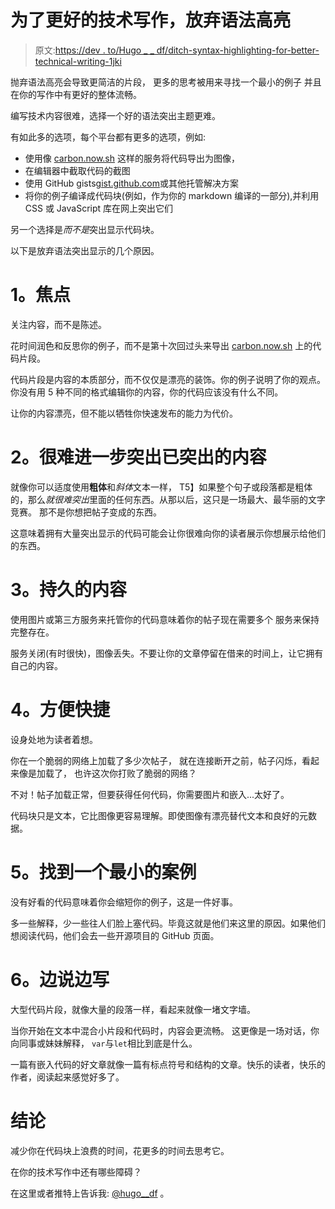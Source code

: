 # 为了更好的技术写作，放弃语法高亮

> 原文:[https://dev . to/Hugo _ _ df/ditch-syntax-highlighting-for-better-technical-writing-1jki](https://dev.to/hugo__df/ditch-syntax-highlighting-for-better-technical-writing-1jki)

抛弃语法高亮会导致更简洁的片段，
更多的思考被用来寻找一个最小的例子
并且在你的写作中有更好的整体流畅。

编写技术内容很难，选择一个好的语法突出主题更难。

有如此多的选项，每个平台都有更多的选项，例如:

*   使用像 [carbon.now.sh](https://carbon.now.sh) 这样的服务将代码导出为图像，
*   在编辑器中截取代码的截图
*   使用 GitHub gists[gist.github.com](https://gist.github.com)或其他托管解决方案
*   将你的例子编译成代码块(例如，作为你的 markdown 编译的一部分),并利用 CSS 或 JavaScript 库在网上突出它们

另一个选择是*而不是*突出显示代码块。

以下是放弃语法突出显示的几个原因。

# 1。焦点

关注内容，而不是陈述。

花时间润色和反思你的例子，而不是第十次回过头来导出 [carbon.now.sh](https://carbon.now.sh) 上的代码片段。

代码片段是内容的本质部分，而不仅仅是漂亮的装饰。你的例子说明了你的观点。你没有用 5 种不同的格式编辑你的内容，你的代码应该没有什么不同。

让你的内容漂亮，但不能以牺牲你快速发布的能力为代价。

# 2。很难进一步突出已突出的内容

就像你可以适度使用**粗体**和*斜体*文本一样，
T5】如果整个句子或段落都是粗体的，那么*就很难突出*里面的任何东西。从那以后，这只是一场最大、最华丽的文字竞赛。
那不是你想把帖子变成的东西。

这意味着拥有大量突出显示的代码可能会让你很难向你的读者展示你想展示给他们的东西。

# 3。持久的内容

使用图片或第三方服务来托管你的代码意味着你的帖子现在需要多个
服务来保持完整存在。

服务关闭(有时很快)，图像丢失。不要让你的文章停留在借来的时间上，让它拥有自己的内容。

# 4。方便快捷

设身处地为读者着想。

你在一个脆弱的网络上加载了多少次帖子，
就在连接断开之前，帖子闪烁，看起来像是加载了，
也许这次你打败了脆弱的网络？

不对！帖子加载正常，但要获得任何代码，你需要图片和嵌入...太好了。

代码块只是文本，它比图像更容易理解。即使图像有漂亮替代文本和良好的元数据。

# 5。找到一个最小的案例

没有好看的代码意味着你会缩短你的例子，这是一件好事。

多一些解释，少一些往人们脸上塞代码。毕竟这就是他们来这里的原因。如果他们想阅读代码，他们会去一些开源项目的 GitHub 页面。

# 6。边说边写

大型代码片段，就像大量的段落一样，看起来就像一堵文字墙。

当你开始在文本中混合小片段和代码时，内容会更流畅。
这更像是一场对话，你向同事或妹妹解释，
`var`与`let`相比到底是什么。

一篇有嵌入代码的好文章就像一篇有标点符号和结构的文章。快乐的读者，快乐的作者，阅读起来感觉好多了。

# 结论

减少你在代码块上浪费的时间，花更多的时间去思考它。

在你的技术写作中还有哪些障碍？

在这里或者推特上告诉我: [@hugo__df](https://twitter.com/hugo__df) 。